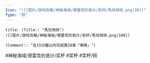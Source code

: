 ```yaml
---
Icon: "![[图片/游戏攻略/神秘海域/德雷克的诡计/奖杯/馬兒飛快.png|30]]"
Type: "铜"
---
```

```ad-common-bronze-trophy
title: (Title:: "馬兒飛快")
![[图片/游戏攻略/神秘海域/德雷克的诡计/奖杯/馬兒飛快.png|100]]

(Comment:: "在15分鐘以內完成第20章「車隊」")
```

#神秘海域/德雷克的诡计/奖杯 #奖杯 #奖杯/铜
